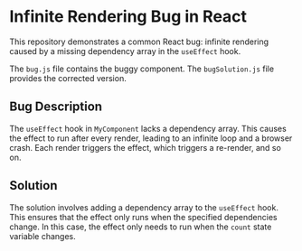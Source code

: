 # Infinite Rendering Bug in React

This repository demonstrates a common React bug: infinite rendering caused by a missing dependency array in the `useEffect` hook.

The `bug.js` file contains the buggy component.  The `bugSolution.js` file provides the corrected version.

## Bug Description

The `useEffect` hook in `MyComponent` lacks a dependency array. This causes the effect to run after every render, leading to an infinite loop and a browser crash. Each render triggers the effect, which triggers a re-render, and so on.

## Solution

The solution involves adding a dependency array to the `useEffect` hook.  This ensures that the effect only runs when the specified dependencies change. In this case, the effect only needs to run when the `count` state variable changes.